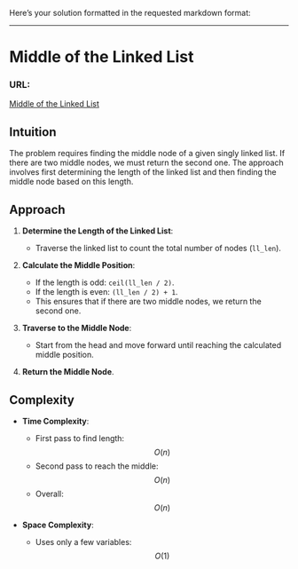 Here’s your solution formatted in the requested markdown format:

---

# Middle of the Linked List

### URL:
[Middle of the Linked List](https://leetcode.com/problems/middle-of-the-linked-list/description/)

## Intuition
The problem requires finding the middle node of a given singly linked list. If there are two middle nodes, we must return the second one. The approach involves first determining the length of the linked list and then finding the middle node based on this length.

## Approach
1. **Determine the Length of the Linked List**:
   - Traverse the linked list to count the total number of nodes (`ll_len`).

2. **Calculate the Middle Position**:
   - If the length is odd: `ceil(ll_len / 2)`.
   - If the length is even: `(ll_len / 2) + 1`.
   - This ensures that if there are two middle nodes, we return the second one.

3. **Traverse to the Middle Node**:
   - Start from the head and move forward until reaching the calculated middle position.

4. **Return the Middle Node**.

## Complexity
- **Time Complexity**:  
  - First pass to find length: $$O(n)$$  
  - Second pass to reach the middle: $$O(n)$$  
  - Overall: $$O(n)$$

- **Space Complexity**:  
  - Uses only a few variables: $$O(1)$$  
